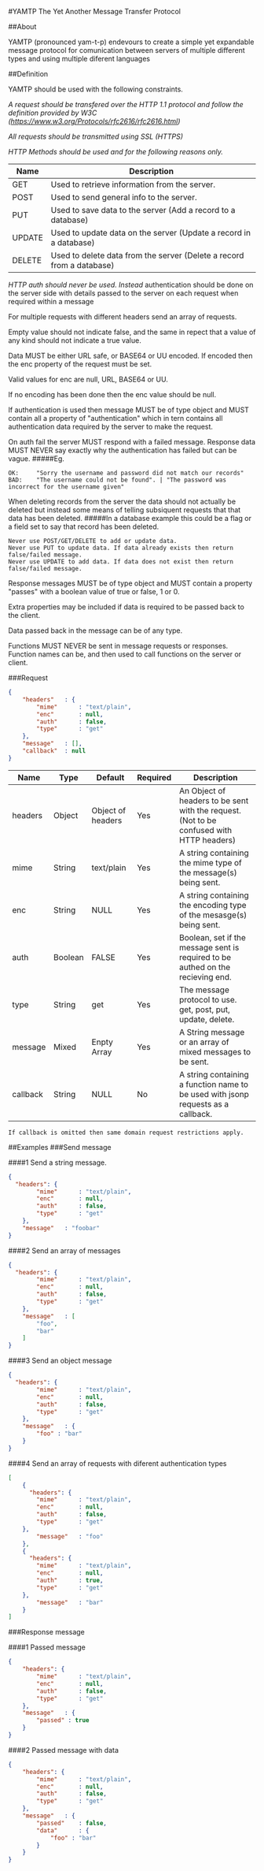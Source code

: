 #YAMTP
The Yet Another Message Transfer Protocol

##About

YAMTP (pronounced yam-t-p) endevours to create a simple yet expandable message protocol for comunication between servers of multiple different types and using multiple diferent languages

##Definition

YAMTP should be used with the following constraints.

*A request should be transfered over the HTTP 1.1 protocol and follow the definition provided by W3C (https://www.w3.org/Protocols/rfc2616/rfc2616.html)*

*All requests should be transmitted using SSL (HTTPS)*

*HTTP Methods should be used and for the following reasons only.*

| Name | Description |
| --- | --- |
| GET | Used to retrieve information from the server. |
| POST | Used to send general info to the server. |
| PUT | Used to save data to the server (Add a record to a database) |
| UPDATE | Used to update data on the server (Update a record in a database) |
| DELETE | Used to delete data from the server (Delete a record from a database) |

*HTTP auth should never be used. Instead* authentication should be done on the server side with details passed to the server on each request when required within a message

For multiple requests with different headers send an array of requests.

Empty value should not indicate false, and the same in repect that a value of any kind should not indicate a true value.

Data MUST be either URL safe, or BASE64 or UU encoded. If encoded then the enc property of the request must be set.

Valid values for enc are null, URL, BASE64 or UU.

If no encoding has been done then the enc value should be null.
 
If authentication is used then message MUST be of type object and MUST contain all a property of "authentication" which in tern contains all authentication data required by the server to make the request.

On auth fail the server MUST respond with a failed message. Response data MUST NEVER say exactly why the authentication has failed but can be vague.
#####Eg.
```
OK:		"Sorry the username and password did not match our records"
BAD:	"The username could not be found". | "The password was incorrect for the username given"
```
 
When deleting records from the server the data should not actually be deleted but instead some means of telling subsiquent requests that that data has been deleted.
#####In a database example this could be a flag or a field set to say that record has been deleted.
```
Never use POST/GET/DELETE to add or update data.
Never use PUT to update data. If data already exists then return false/failed message.
Never use UPDATE to add data. If data does not exist then return false/failed message.
```

Response messages MUST be of type object and MUST contain a property "passes" with a boolean value of true or false, 1 or 0.

Extra properties may be included if data is required to be passed back to the client.

Data passed back in the message can be of any type.

Functions MUST NEVER be sent in message requests or responses. Function names can be, and then used to call functions on the server or client.

###Request
```json
{
	"headers"	: {
		"mime"		: "text/plain",
		"enc"		: null,
		"auth"		: false,
		"type"		: "get"
	},
	"message"	: [],
	"callback"	: null
}
```


| Name | Type | Default | Required | Description |
| --- | --- | --- | --- | --- |
| headers | Object | Object of headers | Yes | An Object of headers to be sent with the request. (Not to be confused with HTTP headers) |
| mime | String | text/plain | Yes | A string containing the mime type of the message(s) being sent. |
| enc | String | NULL | Yes | A string containing the encoding type of the mesasge(s) being sent. |
| auth | Boolean | FALSE | Yes | Boolean, set if the message sent is required to be authed on the recieving end. |
| type | String | get | Yes | The message protocol to use. get, post, put, update, delete. |
| message | Mixed | Enpty Array | Yes | A String message or an array of mixed messages to be sent. |
| callback | String | NULL | No | A string containing a function name to be used with jsonp requests as a callback. |

```
If callback is omitted then same domain request restrictions apply.
```

##Examples
###Send message

####1 Send a string message.
```json
{
  "headers": {
    	"mime"		: "text/plain",
		"enc"		: null,
		"auth"		: false,
		"type"		: "get"
  	},
	"message"	: "foobar"
}
```

####2 Send an array of messages
```json
{
  "headers": {
    	"mime"		: "text/plain",
		"enc"		: null,
		"auth"		: false,
		"type"		: "get"
  	},
	"message"	: [
		"foo",
		"bar"
	]
}
```
####3 Send an object message
```json
{
  "headers": {
    	"mime"		: "text/plain",
		"enc"		: null,
		"auth"		: false,
		"type"		: "get"
  	},
	"message"	: {
		"foo" : "bar"
	}
}
```

####4 Send an array of requests with diferent authentication types
```json
[
	{
	  "headers": {
      	"mime"		: "text/plain",
  		"enc"		: null,
  		"auth"		: false,
  		"type"		: "get"
    },
		"message"	: "foo"
	},
	{
	  "headers": {
      	"mime"		: "text/plain",
  		"enc"		: null,
  		"auth"		: true,
  		"type"		: "get"
    },
		"message"	: "bar"
	}
]
```

###Response message

####1 Passed message
```json
{
	"headers": {
    	"mime"		: "text/plain",
		"enc"		: null,
		"auth"		: false,
		"type"		: "get"
  	},
	"message"	: {
		"passed" : true
	}
}
```

####2 Passed message with data
```json
{
	"headers": {
    	"mime"		: "text/plain",
		"enc"		: null,
		"auth"		: false,
		"type"		: "get"
  	},
	"message"	: {
		"passed"	: false,
		"data"		: {
			"foo" : "bar"
		}
	}
}
```
